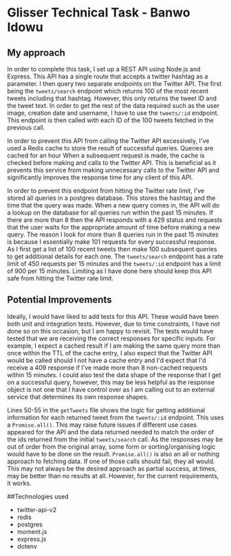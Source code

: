 # Glisser Technical Task - Banwo Idowu

## My approach

In order to complete this task, I set up a REST API using Node.js and Express.
This API has a single route that accepts a twitter hashtag as a parameter. I then query two separate endpoints
on the Twitter API. The first being the `tweets/search` endpoint which returns 100 of the 
most recent tweets including that hashtag. However, this only returns
the tweet ID and the tweet text. In order to get the rest of the data required such as the
user image, creation date and username, I have to use the `tweets/:id` endpoint. This endpoint is
then called with each ID of the 100 tweets fetched in the previous call. 

In order to prevent  this API from calling the Twitter API excessively, I've used a Redis
cache to store the result of successful queries. Queries are cached for an hour When a subsequent request
is made, the cache is checked before making and calls to the Twitter API.
This is beneficial as it prevents this service from making unnecessary calls to 
the Twitter API and significantly improves the response time for any client of this API.

In order to prevent this endpoint from hitting the Twitter rate limit, 
I've stored all queries in a postgres database. This stores the hashtag and the
time that the query was made. When a new query comes in, the API will do a 
lookup on the database for all queries run within the past 15 minutes. If there are more than 8
then the API responds with a 429 status and requests that the user waits for the appropriate amount
of time before making a new query. The reason I look for more than 8 queries run in the
past 15 minutes is because I essentially make 101 requests for every successful response. As I first get a list
of 100 recent tweets then make 100 subsequent queries to get additional details for each one.
The `tweets/search` endpoint has a rate limit of 450 requests per 15 minutes and the `tweets/:id` endpoint has a 
limit of 900 per 15 minutes. Limiting as I have done here should keep this API safe from hitting the Twitter rate limit.

## Potential Improvements

Ideally, I would have liked to add tests for this API. These would have been both unit and integration tests. However, 
due to time constraints, I have not done so on this occasion, but I am happy to revisit. The tests would have
tested that we are receiving the correct responses for specific inputs. For example, I expect a cached result if I 
am making the same query more than once within the TTL of the cache entry, I also expect that the Twitter API would be called
should I not have a cache entry and I'd expect that I'd receive a 409 response if I've made more than 8 non-cached requests
within 15 minutes. I could also test the data shape of the response that I get on a successful query, however, this may
be less helpful as the response object is not one that I have control over as I am calling out to an external service that
determines its own response shapes. 

Lines 50-55 in the `getTweets` file shows the logic for getting additional information for each returned tweet from the `tweets/:id` endpoint. This uses a `Promise.all()`. This may raise future issues if different use cases appeared for the API and the data returned
needed to match the order of the ids returned from the initial `tweets/search` call. As the responses may be out of order
from the original array, some form or sorting/organising logic would have to be done on the result. `Promise.all()` is also an all or nothing
approach to fetching data. If one of those calls should fail, they all would. This may not always be the desired approach as partial success,
at times, may be better than no results at all. However, for the current requirements, it works.

##Technologies used
- twitter-api-v2
- redis
- postgres
- moment.js
- express.js
- dotenv